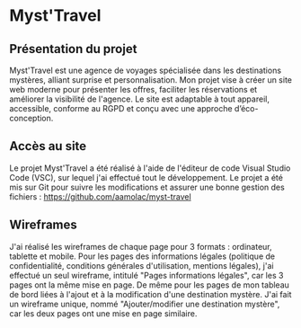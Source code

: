 # Myst'Travel

## Présentation du projet

Myst'Travel est une agence de voyages spécialisée dans les destinations mystères, alliant surprise et personnalisation. Mon projet vise à créer un site web moderne pour présenter les offres, faciliter les réservations et améliorer la visibilité de l'agence. Le site est adaptable à tout appareil, accessible, conforme au RGPD et conçu avec une approche d’éco-conception.

## Accès au site

Le projet Myst'Travel a été réalisé à l'aide de l'éditeur de code Visual Studio Code (VSC), sur lequel j'ai effectué tout le développement.
Le projet a été mis sur Git pour suivre les modifications et assurer une bonne gestion des fichiers : https://github.com/aamolac/myst-travel

## Wireframes

J'ai réalisé les wireframes de chaque page pour 3 formats : ordinateur, tablette et mobile.
Pour les pages des informations légales (politique de confidentialité, conditions générales d'utilisation, mentions légales), j'ai effectué un seul wireframe, intitulé "Pages informations légales", car les 3 pages ont la même mise en page.
De même pour les pages de mon tableau de bord liées à l'ajout et à la modification d'une destination mystère. J'ai fait un wireframe unique, nommé "Ajouter/modifier une destination mystère", car les deux pages ont une mise en page similaire.
